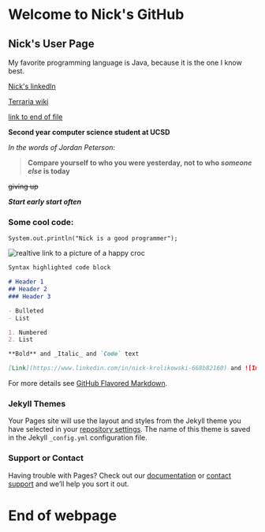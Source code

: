 # Welcome to Nick's GitHub

## Nick's User Page

My favorite programming language is Java, because it is the one I know best.

[Nick's linkedIn](https://www.linkedin.com/in/nick-krolikowski-668b82160)

[Terraria wiki](https://terraria.gamepedia.com/Terraria_Wiki)

[link to end of file](#end-of-webpage)

**Second year computer science student at UCSD**

*In the words of Jordan Peterson:*
>**Compare yourself to who you were yesterday, not to who _someone else_ is today** 

~~giving up~~

***Start early start often***

### Some cool code:
```
System.out.println("Nick is a good programmer");
```
![realtive link to a picture of a happy croc](happy-croc-in-donut.jpg)


```markdown
Syntax highlighted code block

# Header 1
## Header 2
### Header 3

- Bulleted
- List

1. Numbered
2. List

**Bold** and _Italic_ and `Code` text

[Link](https://www.linkedin.com/in/nick-krolikowski-668b82160) and ![Image](src)
```

For more details see [GitHub Flavored Markdown](https://guides.github.com/features/mastering-markdown/).

### Jekyll Themes

Your Pages site will use the layout and styles from the Jekyll theme you have selected in your [repository settings](https://github.com/nickkro25/nickkro25.github.io/settings). The name of this theme is saved in the Jekyll `_config.yml` configuration file.

### Support or Contact

Having trouble with Pages? Check out our [documentation](https://docs.github.com/categories/github-pages-basics/) or [contact support](https://github.com/contact) and we’ll help you sort it out.


# End of webpage
